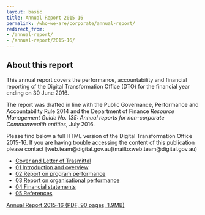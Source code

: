 ```yaml
---
layout: basic
title: Annual Report 2015-16
permalink: /who-we-are/corporate/annual-report/
redirect_from: 
- /annual-report/
- /annual-report/2015-16/
---
```


## About this report

This annual report covers the performance, accountability and financial reporting of the Digital Transformation Office (DTO) for the financial year ending on 30 June 2016.

The report was drafted in line with the Public Governance, Performance and Accountability Rule 2014 and the Department of Finance *Resource Management Guide No. 135: Annual reports for non-corporate Commonwealth entities*, July 2016.

<p class="callout" markdown="1">
Please find below a full HTML version of the Digital Transformation Office 2015-16. If you are having trouble accessing the content of this publication please contact [web.team@digital.gov.au](mailto:web.team@digital.gov.au)
</p>

- [Cover and Letter of Trasmittal](/who-we-are/corporate/annual-report/annual-report-2015-16/cover-letter/)
- [01 Introduction and overview](/who-we-are/corporate/annual-report/annual-report-2015-16/1-introduction/)
- [02 Report on program performance](/who-we-are/corporate/annual-report/annual-report-2015-16/2-program-performance/)
- [03 Report on organisational performance](/who-we-are/corporate/annual-report/annual-report-2015-16/3-organisational-performance/)
- [04 Financial statements](/who-we-are/corporate/annual-report/annual-report-2015-16/4-financial-statements/)
- [05 References](/who-we-are/corporate/annual-report/annual-report-2015-16/references/)


[Annual Report 2015-16 (PDF, 90 pages, 1.9MB)](/files/dto-annual-report-2015-16.pdf)
